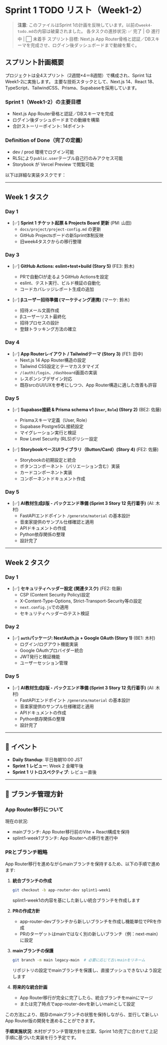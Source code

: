 # Sprint 1 TODO リスト（Week1-2）

> **注意**: このファイルはSprint 1の計画を反映しています。以前の`week4-todo.md`の内容は破棄されました。
> 各タスクの進捗状況:
> ✅ 完了 | 🟡 進行中 | ⬜ 未着手
> スプリント目標: Next.js App Router骨格と認証／DBスキーマを完成させ、ログイン後ダッシュボードまで動線を繋ぐ。

## スプリント計画概要
プロジェクトは全4スプリント（2週間×4＝8週間）で構成され、Sprint 1はWeek1-2に実施します。
主要な技術スタックとして、Next.js 14、React 18、TypeScript、TailwindCSS、Prisma、Supabaseを採用しています。

### Sprint 1（Week1-2）の主要目標
- Next.js App Router骨格と認証／DBスキーマを完成
- ログイン後ダッシュボードまでの動線を構築
- 合計ストーリーポイント: 14ポイント

### Definition of Done（完了の定義）
- dev / prod 環境でログイン可能
- RLSにより`public.user`テーブル自己行のみアクセス可能
- Storybook が Vercel Preview で閲覧可能

以下は詳細な実装タスクです：

---

## Week 1 タスク

### Day 1
- [✅] **Sprint 1 チケット起票 & Projects Board 更新** (PM: 山田)
  - `docs/project/project-config.md` の更新
  - GitHub Projectsボードの新Sprint体制反映
  - 旧week4タスクからの移行整理

### Day 3
- [✅] **GitHub Actions: eslint+test+build (Story 5)** (FE3: 鈴木)
  - PRで自動CIが走るようGitHub Actionsを設定
  - eslint、テスト実行、ビルド検証の自動化
  - コードカバレッジレポート生成の追加

- [✅] **βユーザー招待準備 (マーケティング連携)** (マーケ: 鈴木)
  - 招待メール文面作成
  - βユーザーリスト最終化
  - 招待プロセスの設計
  - 登録トラッキング方法の確立

### Day 4
- [✅] **App Routerレイアウト / Tailwindテーマ (Story 3)** (FE1: 田中)
  - Next.js 14 App Router構造の設定
  - Tailwind CSS設定とテーマカスタマイズ
  - `/(auth)/login`、`/dashboard`画面の実装
  - レスポンシブデザイン対応
  - 既存srcのUI/UXを参考にしつつ、App Router構造に適した改善も許容

### Day 5
- [✅] **Supabase接続 & Prisma schema v1 (`User`, `Role`) (Story 2)** (BE2: 佐藤)
  - Prismaスキーマ定義（User, Role）
  - Supabase PostgreSQL接続設定
  - マイグレーション実行と検証
  - Row Level Security (RLS)ポリシー設定

- [✅] **StorybookベースUIライブラリ（Button/Card）(Story 4)** (FE2: 佐藤)
  - Storybookの初期設定と統合
  - ボタンコンポーネント（バリエーション含む）実装
  - カードコンポーネント実装
  - コンポーネントドキュメント作成

### Day 5
- [✅] **AI教材生成β版 - バックエンド準備 (Sprint 3 Story 12 先行着手)** (AI: 木村)
  - FastAPIエンドポイント `/generate/material` の基本設計
  - 音楽家提供のサンプル仕様確認と適用
  - APIドキュメントの作成
  - Python依存関係の整理
  - 設計完了

---

## Week 2 タスク

### Day 1
- [✅] **セキュリティヘッダー設定 (関連タスク)** (FE2: 佐藤)
  - CSP (Content Security Policy)設定
  - X-Content-Type-Options, Strict-Transport-Security等の設定
  - `next.config.js`での適用
  - セキュリティヘッダーのテスト検証

### Day 2
- [✅] **`auth`パッケージ: NextAuth.js + Google OAuth (Story 1)** (BE1: 木村)
  - ログイン/ログアウト機能実装
  - Google OAuthプロバイダー統合
  - JWT発行と検証機能
  - ユーザーセッション管理

### Day 5
- [✅] **AI教材生成β版 - バックエンド準備 (Sprint 3 Story 12 先行着手)** (AI: 木村)
  - FastAPIエンドポイント `/generate/material` の基本設計
  - 音楽家提供のサンプル仕様確認と適用
  - APIドキュメントの作成
  - Python依存関係の整理
  - 設計完了

---

## 📅 イベント

- **Daily Standup**: 平日毎朝10:00 JST
- **Sprint 1 レビュー**: Week 2 金曜午後
- **Sprint 1 リトロスペクティブ**: レビュー直後

---

## 🌿 ブランチ管理方針

### App Router移行について

現在の状況:
- mainブランチ: App Router移行前のVite + React構成を保持
- splint1-week1ブランチ: App Routerへの移行を進行中

### PRとブランチ戦略

App Router移行を進めながらmainブランチを保持するため、以下の手順で進めます:

1. **統合ブランチの作成**
   ```bash
   git checkout -b app-router-dev splint1-week1
   ```
   splint1-week1の内容を基にした新しい統合ブランチを作成します

2. **PRの作成方針**
   - app-router-devブランチから新しいブランチを作成し機能単位でPRを作成
   - PRのターゲットはmainではなく別の新しいブランチ（例：next-main）に設定

3. **mainブランチの保護**
   ```bash
   git branch -m main legacy-main  # 必要に応じて古いmainをリネーム
   ```
   リポジトリの設定でmainブランチを保護し、直接プッシュできないよう設定します

4. **将来的な統合計画**
   - App Router移行が完全に完了したら、統合ブランチをmainにマージ
   - または完了時点でapp-router-devを新しいmainとして設定

この方法により、既存のmainブランチの状態を保持しながら、並行して新しいApp Router版の開発を進めることができます。

**手順実施状況**: 木村がブランチ管理方針を立案、Sprint 1の完了に合わせて上記手順に基づいた実装を行う予定です。
